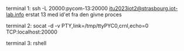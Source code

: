 terminal 1: ssh -L 20000:pycom-13:20000 itu2023iot2@strasbourg.iot-lab.info
erstat 13 med id'et fra den givne proces

terminal 2: socat -d -v PTY,link=/tmp/ttyPYC0,crnl,echo=0 TCP:localhost:20000

terminal 3: rshell
